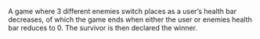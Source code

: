 A game where 3 different enemies switch places as a user’s health bar decreases, of which the game ends when either the user or enemies health bar reduces to 0. The survivor is then declared the winner.
